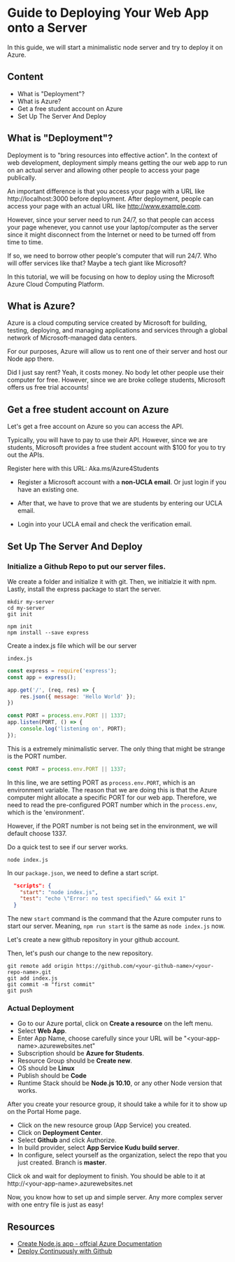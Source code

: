 # Guide to Deploying Your Web App onto a Server

In this guide, we will start a minimalistic node server and try to deploy it on Azure.

## Content
* What is "Deployment"?
* What is Azure?
* Get a free student account on Azure
* Set Up The Server And Deploy


## What is "Deployment"?

Deployment is to "bring resources into effective action". 
In the context of web development, deployment simply means 
getting the our web app to run on an actual server 
and allowing other people to access your page publically.

An important difference is that you access your page with a URL like http://localhost:3000
before deployment. 
After deployment, people can access your page with an actual URL like http://www.example.com.

However, since your server need to run 24/7, so that people can access your page whenever,
you cannot use your laptop/computer as the server since it might disconnect from the Internet
or need to be turned off from time to time.

If so, we need to borrow other people's computer that will run 24/7.
Who will offer services like that? Maybe a tech giant like Microsoft?

In this tutorial, we will be focusing on how to deploy using the Microsoft Azure Cloud Computing Platform.

## What is Azure?

Azure is a cloud computing service created by Microsoft for building, testing, deploying, 
and managing applications and services through a global network of Microsoft-managed data centers.

For our purposes, Azure will allow us to rent one of their server and host our Node app there.

Did I just say rent? Yeah, it costs money. 
No body let other people use their computer for free. 
However, since we are broke college students, Microsoft offers us free trial accounts!

## Get a free student account on Azure
Let's get a free account on Azure so you can access the API.

Typically, you will have to pay to use their API. 
However, since we are students, Microsoft provides a free student account with $100 for you to try out the APIs.

Register here with this URL: Aka.ms/Azure4Students

* Register a Microsoft account with a __non-UCLA email__. Or just login if you have an existing one. 

* After that, we have to prove that we are students by entering our UCLA email.

* Login into your UCLA email and check the verification email.

## Set Up The Server And Deploy
### Initialize a Github Repo to put our server files.

We create a folder and initialize it with git.
Then, we initialzie it with npm.
Lastly, install the express package to start the server.

```
mkdir my-server
cd my-server
git init

npm init 
npm install --save express
```
Create a index.js file which will be our server

`index.js`
```js
const express = require('express');
const app = express();

app.get('/', (req, res) => {
    res.json({ message: 'Hello World' });
})

const PORT = process.env.PORT || 1337;
app.listen(PORT, () => {
    console.log('listening on', PORT);
});
```

This is a extremely minimalistic server. 
The only thing that might be strange is the PORT number.
```js
const PORT = process.env.PORT || 1337;
```
In this line, we are setting PORT as `process.env.PORT`, which is an environment variable.
The reason that we are doing this is that the Azure computer might allocate a specific PORT for our web app.
Therefore, we need to read the pre-configured PORT number which in the `process.env`, 
which is the 'environment'.

However, if the PORT number is not being set in the environment, we will default choose 1337.

Do a quick test to see if our server works.

```
node index.js
```

In our `package.json`, we need to define a start script.
```JSON
  "scripts": {
    "start": "node index.js",
    "test": "echo \"Error: no test specified\" && exit 1"
  }
```
The new `start` command is the command that the Azure computer runs to start our server.
Meaning, `npm run start` is the same as `node index.js` now.

Let's create a new github repository in your github account. 

Then, let's push our change to the new repository.
```
git remote add origin https://github.com/<your-github-name>/<your-repo-name>.git
git add index.js
git commit -m "first commit"
git push
```

### Actual Deployment
* Go to our Azure portal, click on __Create a resource__ on the left menu. 
* Select __Web App__.
* Enter App Name, choose carefully since your URL will be "\<your-app-name>.azurewebsites.net"
* Subscription should be __Azure for Students__.
* Resource Group should be __Create new__.
* OS should be __Linux__
* Publish should be __Code__
* Runtime Stack should be __Node.js 10.10__, or any other Node version that works.

After you create your resource group, it should take a while for it to show up on the Portal Home page.

* Click on the new resource group (App Service) you created.
* Click on __Deployment Center__.
* Select __Github__ and click Authorize.
* In build provider, select __App Service Kudu build server__.
* In configure, select yourself as the organization, select the repo that you just created. 
Branch is __master__.

Click ok and wait for deployment to finish. 
You should be able to it at http://\<your-app-name>.azurewebsites.net

Now, you know how to set up and simple server. Any more complex server with one entry file is just as easy!



## Resources

* [Create Node.js app - offcial Azure Documentation](https://docs.microsoft.com/en-us/azure/app-service/app-service-web-get-started-nodejs)
* [Deploy Continuously with Github](https://docs.microsoft.com/en-us/azure/app-service/app-service-continuous-deployment)
